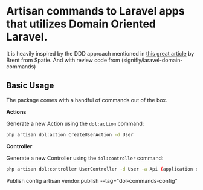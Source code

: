 # Artisan commands to Laravel apps that utilizes Domain Oriented Laravel.

It is heavily inspired by the DDD approach mentioned in [this great article](https://stitcher.io/blog/organise-by-domain) by Brent from Spatie.
And with review code from (signifly/laravel-domain-commands)

## Basic Usage

The package comes with a handful of commands out of the box.

**Actions**

Generate a new Action using the `dol:action` command:

```bash
php artisan dol:action CreateUserAction -d User
```

**Controller**

Generate a new Controller using the `dol:controller` command:

```bash
php artisan dol:controller UserController -d User -a Api (application dentro de exp: src/App/Api)
```

Publish config
artisan vendor:publish --tag="dol-commands-config"
